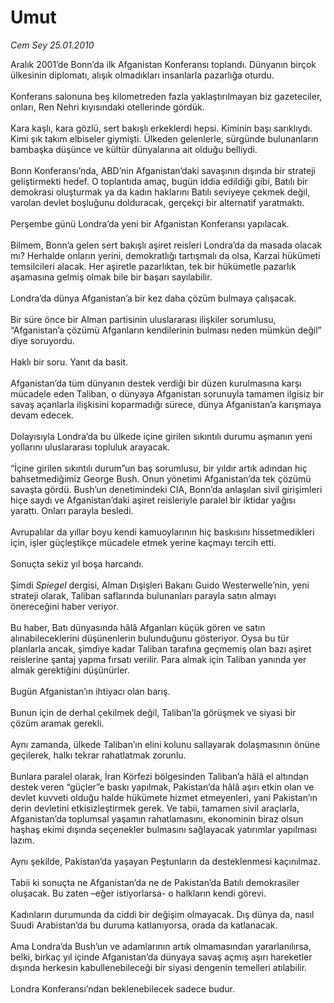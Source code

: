 # Umut

*Cem Sey 25.01.2010*

<div class="taraf_structure_2col_1zq">
<div class="margen_n">



 <p>Aralık 2001’de Bonn’da ilk Afganistan Konferansı toplandı. Dünyanın birçok ülkesinin diplomatı, alışık olmadıkları insanlarla pazarlığa oturdu. <br/><br/>Konferans salonuna beş kilometreden fazla yaklaştırılmayan biz gazeteciler, onları, Ren Nehri kıyısındaki otellerinde gördük. <br/><br/>Kara kaşlı, kara gözlü, sert bakışlı erkeklerdi hepsi. Kiminin başı sarıklıydı. Kimi şık takım elbiseler giymişti. Ülkeden gelenlerle, sürgünde bulunanların bambaşka düşünce ve kültür dünyalarına ait olduğu belliydi. <br/><br/>Bonn Konferansı’nda, ABD’nin Afganistan’daki savaşının dışında bir strateji geliştirmekti hedef. O toplantıda amaç, bugün iddia edildiği gibi, Batılı bir demokrasi oluşturmak ya da kadın haklarını Batılı seviyeye çekmek değil, varolan devlet boşluğunu dolduracak, gerçekçi bir alternatif yaratmaktı. <br/><br/>Perşembe günü Londra’da yeni bir Afganistan Konferansı yapılacak. <br/><br/>Bilmem, Bonn’a gelen sert bakışlı aşiret reisleri Londra’da da masada olacak mı? Herhalde onların yerini, demokratlığı tartışmalı da olsa, Karzai hükümeti temsilcileri alacak. Her aşiretle pazarlıktan, tek bir hükümetle pazarlık aşamasına gelmiş olmak bile bir başarı sayılabilir. <br/><br/>Londra’da dünya Afganistan’a bir kez daha çözüm bulmaya çalışacak. <br/><br/>Bir süre önce bir Alman partisinin uluslararası ilişkiler sorumlusu, “Afganistan’a çözümü Afganların kendilerinin bulması neden mümkün değil” diye soruyordu. <br/><br/>Haklı bir soru. Yanıt da basit. <br/><br/>Afganistan’da tüm dünyanın destek verdiği bir düzen kurulmasına karşı mücadele eden Taliban, o dünyaya Afganistan sorunuyla tamamen ilgisiz bir savaş açanlarla ilişkisini koparmadığı sürece, dünya Afganistan’a karışmaya devam edecek. <br/><br/>Dolayısıyla Londra’da bu ülkede içine girilen sıkıntılı durumu aşmanın yeni yollarını uluslararası topluluk arayacak. <br/><br/>“İçine girilen sıkıntılı durum”un baş sorumlusu, bir yıldır artık adından hiç bahsetmediğimiz George Bush. Onun yönetimi Afganistan’da tek çözümü savaşta gördü. Bush’un denetimindeki CIA, Bonn’da anlaşılan sivil girişimleri hiçe saydı ve Afganistan’daki aşiret reisleriyle paralel bir iktidar yağısı yarattı. Onları parayla besledi.<br/><br/>Avrupalılar da yıllar boyu kendi kamuoylarının hiç baskısını hissetmedikleri için, işler güçleştikçe mücadele etmek yerine kaçmayı tercih etti. <br/><br/>Sonuçta sekiz yıl boşa harcandı. <br/><br/>Şimdi <i>Spiegel</i> dergisi, Alman Dışişleri Bakanı Guido Westerwelle’nin, yeni strateji olarak, Taliban saflarında bulunanları parayla satın almayı önereceğini haber veriyor. <br/><br/>Bu haber, Batı dünyasında hâlâ Afganları küçük gören ve satın alınabileceklerini düşünenlerin bulunduğunu gösteriyor. Oysa bu tür planlarla ancak, şimdiye kadar Taliban tarafına geçmemiş olan bazı aşiret reislerine şantaj yapma fırsatı verilir. Para almak için Taliban yanında yer almak gerektiğini düşünürler. <br/><br/>Bugün Afganistan’ın ihtiyacı olan barış. <br/><br/>Bunun için de derhal çekilmek değil, Taliban’la görüşmek ve siyasi bir çözüm aramak gerekli. <br/><br/>Aynı zamanda, ülkede Taliban’ın elini kolunu sallayarak dolaşmasının önüne geçilerek, halkı tekrar rahatlatmak zorunlu. <br/><br/>Bunlara paralel olarak, İran Körfezi bölgesinden Taliban’a hâlâ el altından destek veren “güçler”e baskı yapılmak, Pakistan’da hâlâ aşırı etkin olan ve devlet kuvveti olduğu halde hükümete hizmet etmeyenleri, yani Pakistan’ın derin devletini etkisizleştirmek gerek. Ve tabii, tamamen sivil araçlarla, Afganistan’da toplumsal yaşamın rahatlamasını, ekonominin biraz olsun haşhaş ekimi dışında seçenekler bulmasını sağlayacak yatırımlar yapılması lazım. <br/><br/>Aynı şekilde, Pakistan’da yaşayan Peştunların da desteklenmesi kaçınılmaz. <br/><br/>Tabii ki sonuçta ne Afganistan’da ne de Pakistan’da Batılı demokrasiler oluşacak. Bu zaten –eğer istiyorlarsa- o halkların kendi görevi. <br/><br/>Kadınların durumunda da ciddi bir değişim olmayacak. Dış dünya da, nasıl Suudi Arabistan’da bu duruma katlanıyorsa, orada da katlanacak. <br/><br/>Ama Londra’da Bush’un ve adamlarının artık olmamasından yararlanılırsa, belki, birkaç yıl içinde Afganistan’da dünyaya savaş açmış aşırı hareketler dışında herkesin kabullenebileceği bir siyasi dengenin temelleri atılabilir. <br/><br/>Londra Konferansı’ndan beklenebilecek sadece budur.</p>
<br/>
<br/>
<br/>



<br/>


<div id="taraf_not">
</div>

</div>


</div>
